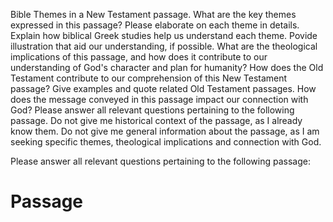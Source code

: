 Bible Themes in a New Testament passage.
What are the key themes expressed in this passage?  Please elaborate on each theme in details.  
Explain how biblical Greek studies help us understand each theme.  Povide illustration that aid our understanding, if possible.
What are the theological implications of this passage, and how does it contribute to our understanding of God's character and plan for humanity?
How does the Old Testament contribute to our comprehension of this New Testament passage? Give examples and quote related Old Testament passages.
How does the message conveyed in this passage impact our connection with God?
Please answer all relevant questions pertaining to the following passage.
Do not give me historical context of the passage, as I already know them. 
Do not give me general information about the passage, as I am seeking specific themes, theological implications and connection with God.

Please answer all relevant questions pertaining to the following passage:

# Passage
